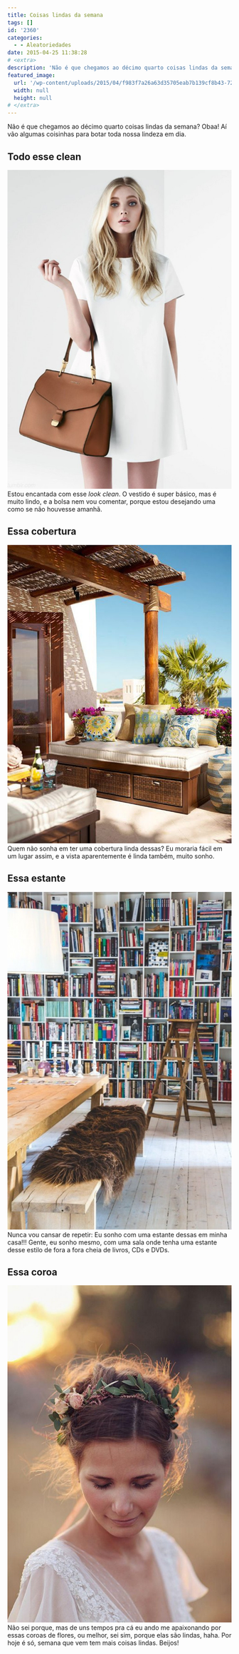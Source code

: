 ```yaml
---
title: Coisas lindas da semana
tags: []
id: '2360'
categories:
  - - Aleatoriedades
date: 2015-04-25 11:38:28
# <extra>
description: 'Não é que chegamos ao décimo quarto coisas lindas da semana? Obaa! Aí vão algumas coisinhas para botar toda nossa lindeza em dia. Todo esse clean Estou encantada com esse look clean. O vestido é super básico, mas é muito lindo, e a bolsa nem vou comentar, porque estou desejando uma como se não houvesse amanhã. Essa cobertura Quem não sonha em ter uma cobertura linda dessas? Eu moraria fácil em um lugar assim, e a vista aparentemente é linda também, muito sonho. Essa estante Nunca vou cansar de repetir: Eu sonho com uma estante dessas em minha casa!!! Gente, eu sonho mesmo, com uma sala onde tenha uma estante desse estilo de fora a fora cheia de livros, CDs e DVDs. Essa coroa Não sei porque, mas de uns tempos pra cá eu ando me apaixonando por essas coroas &hellip;'
featured_image: 
  url: '/wp-content/uploads/2015/04/f983f7a26a63d35705eab7b139cf8b43-722x1024.jpg'
  width: null
  height: null
# </extra>
---
```


Não é que chegamos ao décimo quarto coisas lindas da semana? Obaa! Aí vão algumas coisinhas para botar toda nossa lindeza em dia.

## Todo esse clean

[![look com vestido branco, look clean](/wp-content/uploads/2015/04/f983f7a26a63d35705eab7b139cf8b43-722x1024.jpg)](/wp-content/uploads/2015/04/f983f7a26a63d35705eab7b139cf8b43.jpg) Estou encantada com esse _look clean_. O vestido é super básico, mas é muito lindo, e a bolsa nem vou comentar, porque estou desejando uma como se não houvesse amanhã.

## Essa cobertura

[![decoração para cobertura/terraço ](/wp-content/uploads/2015/04/eaa8884a1238c18f773b719b02d9ff90.jpg)](/wp-content/uploads/2015/04/eaa8884a1238c18f773b719b02d9ff90.jpg) Quem não sonha em ter uma cobertura linda dessas? Eu moraria fácil em um lugar assim, e a vista aparentemente é linda também, muito sonho.

## Essa estante

[![estante de livros ](/wp-content/uploads/2015/04/b308b0bd7ed6b21e042cfcf31b247ade-682x1024.jpg)](/wp-content/uploads/2015/04/b308b0bd7ed6b21e042cfcf31b247ade.jpg) Nunca vou cansar de repetir: Eu sonho com uma estante dessas em minha casa!!! Gente, eu sonho mesmo, com uma sala onde tenha uma estante desse estilo de fora a fora cheia de livros, CDs e DVDs.

## Essa coroa

[![coroa de flores para cabelo/noiva](/wp-content/uploads/2015/04/bcc0c237e55fa8481aa84724e90407b9-683x1024.jpg)](/wp-content/uploads/2015/04/bcc0c237e55fa8481aa84724e90407b9.jpg) Não sei porque, mas de uns tempos pra cá eu ando me apaixonando por essas coroas de flores, ou melhor, sei sim, porque elas são lindas, haha. Por hoje é só, semana que vem tem mais coisas lindas. Beijos!
